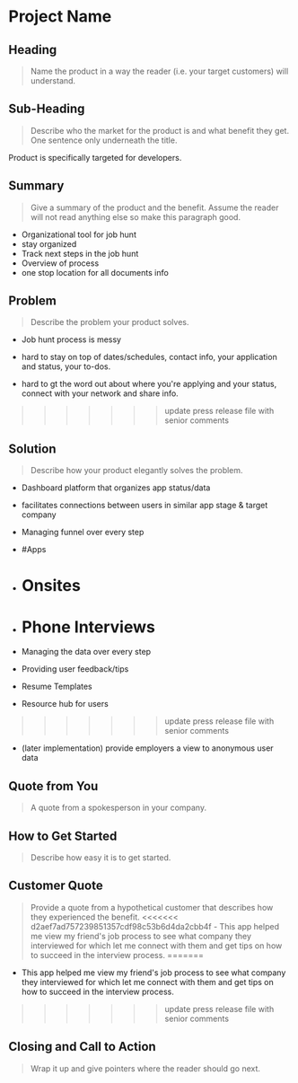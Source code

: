 # Project Name #

<!-- 
> This material was originally posted [here](http://www.quora.com/What-is-Amazons-approach-to-product-development-and-product-management). It is reproduced here for posterities sake.

There is an approach called "working backwards" that is widely used at Amazon. They work backwards from the customer, rather than starting with an idea for a product and trying to bolt customers onto it. While working backwards can be applied to any specific product decision, using this approach is especially important when developing new products or features.

For new initiatives a product manager typically starts by writing an internal press release announcing the finished product. The target audience for the press release is the new/updated product's customers, which can be retail customers or internal users of a tool or technology. Internal press releases are centered around the customer problem, how current solutions (internal or external) fail, and how the new product will blow away existing solutions.

If the benefits listed don't sound very interesting or exciting to customers, then perhaps they're not (and shouldn't be built). Instead, the product manager should keep iterating on the press release until they've come up with benefits that actually sound like benefits. Iterating on a press release is a lot less expensive than iterating on the product itself (and quicker!).

If the press release is more than a page and a half, it is probably too long. Keep it simple. 3-4 sentences for most paragraphs. Cut out the fat. Don't make it into a spec. You can accompany the press release with a FAQ that answers all of the other business or execution questions so the press release can stay focused on what the customer gets. My rule of thumb is that if the press release is hard to write, then the product is probably going to suck. Keep working at it until the outline for each paragraph flows. 

Oh, and I also like to write press-releases in what I call "Oprah-speak" for mainstream consumer products. Imagine you're sitting on Oprah's couch and have just explained the product to her, and then you listen as she explains it to her audience. That's "Oprah-speak", not "Geek-speak".

Once the project moves into development, the press release can be used as a touchstone; a guiding light. The product team can ask themselves, "Are we building what is in the press release?" If they find they're spending time building things that aren't in the press release (overbuilding), they need to ask themselves why. This keeps product development focused on achieving the customer benefits and not building extraneous stuff that takes longer to build, takes resources to maintain, and doesn't provide real customer benefit (at least not enough to warrant inclusion in the press release).
 -->
 
## Heading ##
  > Name the product in a way the reader (i.e. your target customers) will understand.

## Sub-Heading ##
  > Describe who the market for the product is and what benefit they get. One sentence only underneath the title.

  Product is specifically targeted for developers.

## Summary ##
  > Give a summary of the product and the benefit. Assume the reader will not read anything else so make this paragraph good.

  - Organizational tool for job hunt
  - stay organized
  - Track next steps in the job hunt
  - Overview of process
  - one stop location for all documents info

## Problem ##
  > Describe the problem your product solves.

  - Job hunt process is messy
  - hard to stay on top of dates/schedules, contact info, your application and status, your to-dos.
  
  - hard to gt the word out about where you're applying and your status, connect with your network and share info.


>>>>>>> update press release file with senior comments
## Solution ##
  > Describe how your product elegantly solves the problem.

  - Dashboard platform that organizes app status/data
  - facilitates connections between users in similar app stage & target company

  - Managing funnel over every step
  - #Apps
  - # Onsites
  - # Phone Interviews

  - Managing the data over every step

  - Providing user feedback/tips

  - Resume Templates

  - Resource hub for users



>>>>>>> update press release file with senior comments
  - (later implementation) provide employers a view to anonymous user data

## Quote from You ##
  > A quote from a spokesperson in your company.

## How to Get Started ##
  > Describe how easy it is to get started.

## Customer Quote ##
  > Provide a quote from a hypothetical customer that describes how they experienced the benefit.
<<<<<<< d2aef7ad757239851357cdf98c53b6d4da2cbb4f
	- This app helped me view my friend's job process to see what company they interviewed for which let me connect with them and get tips on how to succeed in the interview process.
=======
  - This app helped me view my friend's job process to see what company they interviewed for which let me connect with them and get tips on how to succeed in the interview process.
>>>>>>> update press release file with senior comments

## Closing and Call to Action ##
  > Wrap it up and give pointers where the reader should go next.
